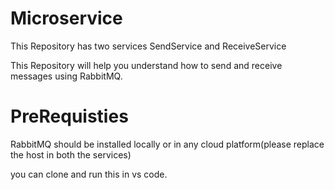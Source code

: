 # Microservice

This Repository has two services SendService and ReceiveService

This Repository will help you understand how to send and receive messages using RabbitMQ.

# PreRequisties

RabbitMQ should be installed locally or in any cloud platform(please replace the host in both the services)

you can clone and run this in vs code.